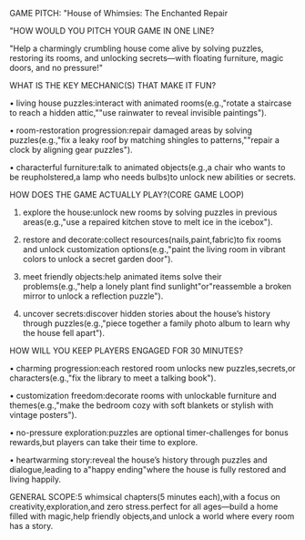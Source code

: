 GAME PITCH: "House of Whimsies: The Enchanted Repair

"HOW WOULD YOU PITCH YOUR GAME IN ONE LINE?

"Help a charmingly crumbling house come alive by solving puzzles, restoring its rooms, and unlocking secrets—with floating furniture, magic doors, and no pressure!"

WHAT IS THE KEY MECHANIC(S) THAT MAKE IT FUN?

• living house puzzles:interact with animated rooms(e.g.,"rotate a staircase to reach a hidden attic,""use rainwater to reveal invisible paintings").

• room-restoration progression:repair damaged areas by solving puzzles(e.g.,"fix a leaky roof by matching shingles to patterns,""repair a clock by aligning gear puzzles").

• characterful furniture:talk to animated objects(e.g.,a chair who wants to be reupholstered,a lamp who needs bulbs)to unlock new abilities or secrets.

HOW DOES THE GAME ACTUALLY PLAY?(CORE GAME LOOP)

1. explore the house:unlock new rooms by solving puzzles in previous areas(e.g.,"use a repaired kitchen stove to melt ice in the icebox").

2. restore and decorate:collect resources(nails,paint,fabric)to fix rooms and unlock customization options(e.g.,"paint the living room in vibrant colors to unlock a secret garden door").

3. meet friendly objects:help animated items solve their problems(e.g.,"help a lonely plant find sunlight"or"reassemble a broken mirror to unlock a reflection puzzle").

4. uncover secrets:discover hidden stories about the house’s history through puzzles(e.g.,"piece together a family photo album to learn why the house fell apart").

HOW WILL YOU KEEP PLAYERS ENGAGED FOR 30 MINUTES?

• charming progression:each restored room unlocks new puzzles,secrets,or characters(e.g.,"fix the library to meet a talking book").

• customization freedom:decorate rooms with unlockable furniture and themes(e.g.,"make the bedroom cozy with soft blankets or stylish with vintage posters").

• no-pressure exploration:puzzles are optional timer-challenges for bonus rewards,but players can take their time to explore.

• heartwarming story:reveal the house’s history through puzzles and dialogue,leading to a"happy ending"where the house is fully restored and living happily.

GENERAL SCOPE:5 whimsical chapters(5 minutes each),with a focus on creativity,exploration,and zero stress.perfect for all ages—build a home filled with magic,help friendly objects,and unlock a world where every room has a story.
